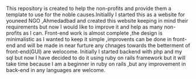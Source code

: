 This repository is created to help the non-profits and provide them a template to use for the noble causes.Initiallly I started this as a website for youneed NGO ,Ahmedadbad and created this website keeping in mind their requirements but now I would like to improve it and help as many non-profits as I can.
Front-end work is almost complete ,the design is minimalistic as I wanted to keep it simple ,improvents can be done in front-end and will be made in near furture any chnages towards the betterment of front-end(GUI) are welocome.
Initially I started backend with php and my sql but now I have decided to do it using ruby on rails framework but it will take time because I am a beginner in ruby on rails ,but any improvement in back-end in any languages are welcome.
